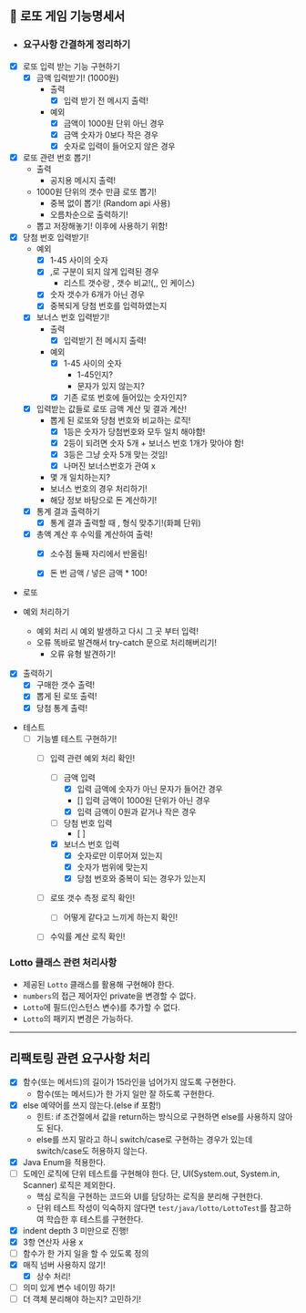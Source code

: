 ## 🎫 로또 게임 기능명세서

- ### 요구사항 간결하게 정리하기

- [X] 로또 입력 받는 기능 구현하기
  - [X] 금액 입력받기! (1000원)
    - 출력
      - [X] 입력 받기 전 메시지 출력!
    - 예외
      - [X] 금액이 1000원 단위 아닌 경우
      - [X] 금액 숫자가 0보다 작은 경우
      - [X] 숫자로 입력이 들어오지 않은 경우

- [X] 로또 관련 번호 뽑기!
  - 출력
    -  공지용 메시지 출력!
  - 1000원 단위의 갯수 만큼 로또 뽑기!
    - 중복 없이 뽑기! (Random api 사용)
    - 오름차순으로 출력하기!
  - 뽑고 저장해놓기! 이후에 사용하기 위함!
- [X] 당첨 번호 입력받기!
  - 예외
    - [X] 1-45 사이의 숫자
    - [X] ,로 구분이 되지 않게 입력된 경우
      - 리스트 갯수랑 , 갯수 비교!(,, 인 케이스)
    - [X] 숫자 갯수가 6개가 아닌 경우
    - [X] 중복되게 당첨 번호를 입력하였는지
  - [X] 보너스 번호 입력받기!
    - 출력
      - [X] 입력받기 전 메시지 출력!
    - 예외
      - [X] 1-45 사이의 숫자
        - 1-45인지?
        - 문자가 있지 않는지?
      - [X] 기존 로또 번호에 들어있는 숫자인지?
  - [X] 입력받는 값들로 로또 금액 계산 및 결과 계산!
    - 뽑게 된 로또와 당첨 번호와 비교하는 로직!
      - [X] 1등은 숫자가 당첨번호와 모두 일치 해야함!
      - [X] 2등이 되려면 숫자 5개 + 보너스 번호 1개가 맞아야 함!
      - [X] 3등은 그냥 숫자 5개 맞는 것임!
      - [X] 나머진 보너스번호가 관여 x
    - 몇 개 일치하는지?
    - 보너스 번호의 경우 처리하기!
    - 해당 정보 바탕으로 돈 계산하기!
  - [X] 통계 결과 출력하기
    - [X] 통계 결과 출력할 때 , 형식 맞추기!(화폐 단위)
  - [X] 총액 계산 후 수익률 계산하여 출력!
    - [X] 소수점 둘째 자리에서 반올림!
    - [X] 돈 번 금액 / 넣은 금액 * 100!



- 로또

- 예외 처리하기
  - 예외 처리 시 예외 발생하고 다시 그 곳 부터 입력!
  - 오류 똑바로 발견해서 try-catch 문으로 처리해버리기!
    - 오류 유형 발견하기!

- [X] 출력하기
  - [X] 구매한 갯수 출력!
  - [X] 뽑게 된 로또 출력!
  - [X] 당첨 통계 출력!

- 테스트
  - [ ] 기능별 테스트 구현하기!
    - [ ] 입력 관련 예외 처리 확인!
      - [ ] 금액 입력
        - [X] 입력 금액에 숫자가 아닌 문자가 들어간 경우
        - [] 입력 금액이 1000원 단위가 아닌 경우 
        - [X] 입력 금액이 0원과 같거나 작은 경우
      - [ ] 당첨 번호 입력
        - [ ] 
      - [X] 보너스 번호 입력
        - [X] 숫자로만 이루어져 있는지
        - [X] 숫자가 범위에 맞는지
        - [X] 당첨 번호와 중복이 되는 경우가 있는지
    - [ ] 로또 갯수 측정 로직 확인!
      - [ ] 어떻게 같다고 느끼게 하는지 확인!
    - [ ] 수익률 계산 로직 확인!




### Lotto 클래스 관련 처리사항
- 제공된 `Lotto` 클래스를 활용해 구현해야 한다.
- `numbers`의 접근 제어자인 private을 변경할 수 없다.
- `Lotto`에 필드(인스턴스 변수)를 추가할 수 없다.
- `Lotto`의 패키지 변경은 가능하다.



---


## 리팩토링 관련 요구사항 처리
- [X] 함수(또는 메서드)의 길이가 15라인을 넘어가지 않도록 구현한다.
  - 함수(또는 메서드)가 한 가지 일만 잘 하도록 구현한다.
- [X] else 예약어를 쓰지 않는다.(else if 포함!)
  - 힌트: if 조건절에서 값을 return하는 방식으로 구현하면 else를 사용하지 않아도 된다.
  - else를 쓰지 말라고 하니 switch/case로 구현하는 경우가 있는데 switch/case도 허용하지 않는다.
- [X] Java Enum을 적용한다.
- [ ] 도메인 로직에 단위 테스트를 구현해야 한다. 단, UI(System.out, System.in, Scanner) 로직은 제외한다.
  - 핵심 로직을 구현하는 코드와 UI를 담당하는 로직을 분리해 구현한다.
  - 단위 테스트 작성이 익숙하지 않다면 `test/java/lotto/LottoTest`를 참고하여 학습한 후 테스트를 구현한다.
-  [X] indent depth 3 미만으로 진행!
-  [X] 3항 연산자 사용 x
-  [ ] 함수가 한 가지 일을 할 수 있도록 정의
-  [X] 매직 넘버 사용하지 않기!
  - [X] 상수 처리!
-  [ ] 의미 있게 변수 네이밍 하기!
-  [ ] 더 객체 분리해야 하는지? 고민하기!

